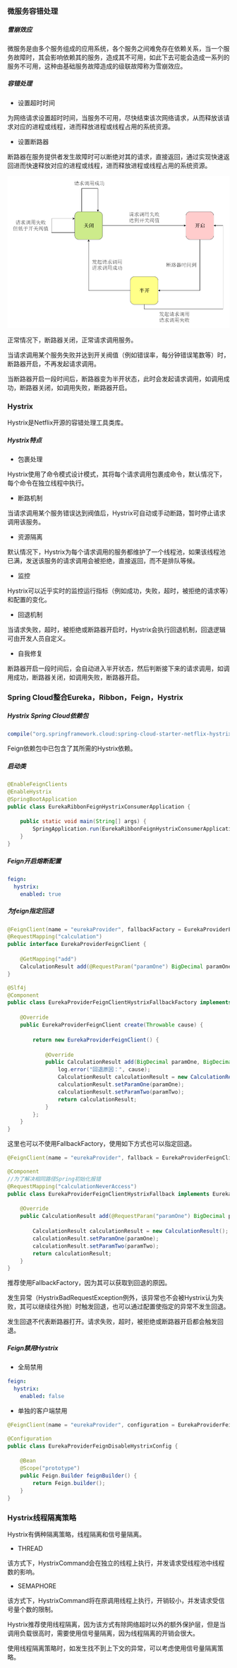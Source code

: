 ### 微服务容错处理

##### 雪崩效应

微服务是由多个服务组成的应用系统，各个服务之间难免存在依赖关系，当一个服务故障时，其会影响依赖其的服务，造成其不可用，如此下去可能会造成一系列的服务不可用，这种由基础服务故障造成的级联故障称为雪崩效应。

##### 容错处理

* 设置超时时间

为网络请求设置超时时间，当服务不可用，尽快结束该次网络请求，从而释放该请求对应的进程或线程，进而释放进程或线程占用的系统资源。

* 设置断路器

断路器在服务提供者发生故障时可以断绝对其的请求，直接返回，通过实现快速返回进而快速释放对应的进程或线程，进而释放进程或线程占用的系统资源。

<img src="/Spring/SpringCloud/image/断路器状态.png" alt="断路器状态"/>

正常情况下，断路器关闭，正常请求调用服务。

当请求调用某个服务失败并达到开关阀值（例如错误率，每分钟错误笔数等）时，断路器开启，不再发起请求调用。

当断路器开启一段时间后，断路器变为半开状态，此时会发起请求调用，如调用成功，断路器关闭，如调用失败，断路器开启。

### Hystrix

Hystrix是Netflix开源的容错处理工具类库。

##### Hystrix特点

* 包裹处理

Hystrix使用了命令模式设计模式，其将每个请求调用包裹成命令，默认情况下，每个命令在独立线程中执行。

* 断路机制

当请求调用某个服务错误达到阀值后，Hystrix可自动或手动断路，暂时停止请求调用该服务。

* 资源隔离

默认情况下，Hystrix为每个请求调用的服务都维护了一个线程池，如果该线程池已满，发送该服务的请求调用会被拒绝，直接返回，而不是排队等候。

* 监控

Hystrix可以近乎实时的监控运行指标（例如成功，失败，超时，被拒绝的请求等）和配置的变化。

* 回退机制

当请求失败，超时，被拒绝或断路器开启时，Hystrix会执行回退机制，回退逻辑可由开发人员自定义。

* 自我修复

断路器开启一段时间后，会自动进入半开状态，然后判断接下来的请求调用，如调用成功，断路器关闭，如调用失败，断路器开启。

### Spring Cloud整合Eureka，Ribbon，Feign，Hystrix

##### Hystrix Spring Cloud依赖包

``` groovy
compile("org.springframework.cloud:spring-cloud-starter-netflix-hystrix")
```

Feign依赖包中已包含了其所需的Hystrix依赖。

##### 启动类

``` java
@EnableFeignClients
@EnableHystrix
@SpringBootApplication
public class EurekaRibbonFeignHystrixConsumerApplication {

    public static void main(String[] args) {
        SpringApplication.run(EurekaRibbonFeignHystrixConsumerApplication.class, args);
    }
}
```

##### Feign开启熔断配置

``` yml
feign:
  hystrix:
    enabled: true
```

##### 为feign指定回退

``` java
@FeignClient(name = "eurekaProvider", fallbackFactory = EurekaProviderFeignClientHystrixFallbackFactory.class)
@RequestMapping("calculation")
public interface EurekaProviderFeignClient {

    @GetMapping("add")
    CalculationResult add(@RequestParam("paramOne") BigDecimal paramOne, @RequestParam("paramTwo") BigDecimal paramTwo);
}
```

``` java
@Slf4j
@Component
public class EurekaProviderFeignClientHystrixFallbackFactory implements FallbackFactory<EurekaProviderFeignClient> {

    @Override
    public EurekaProviderFeignClient create(Throwable cause) {

        return new EurekaProviderFeignClient() {

            @Override
            public CalculationResult add(BigDecimal paramOne, BigDecimal paramTwo) {
                log.error("回退原因：", cause);
                CalculationResult calculationResult = new CalculationResult();
                calculationResult.setParamOne(paramOne);
                calculationResult.setParamTwo(paramTwo);
                return calculationResult;
            }
        };
    }
}
```

这里也可以不使用FallbackFactory，使用如下方式也可以指定回退。

``` java
@FeignClient(name = "eurekaProvider", fallback = EurekaProviderFeignClientHystrixFallback.class)
```

``` java
@Component
//为了解决相同路径Spring初始化报错
@RequestMapping("calculationNeverAccess")
public class EurekaProviderFeignClientHystrixFallback implements EurekaProviderFeignClient {

    @Override
    public CalculationResult add(@RequestParam("paramOne") BigDecimal paramOne, @RequestParam("paramTwo") BigDecimal paramTwo) {

        CalculationResult calculationResult = new CalculationResult();
        calculationResult.setParamOne(paramOne);
        calculationResult.setParamTwo(paramTwo);
        return calculationResult;
    }
}
```

推荐使用FallbackFactory，因为其可以获取到回退的原因。

发生异常（HystrixBadRequestException例外，该异常也不会被Hystrix认为失败，其可以继续往外抛）时触发回退，也可以通过配置使指定的异常不发生回退。

发生回退不代表断路器打开。请求失败，超时，被拒绝或断路器开启都会触发回退。

##### Feign禁用Hystrix

* 全局禁用

``` yml
feign:
  hystrix:
    enabled: false
```

* 单独的客户端禁用

``` java
@FeignClient(name = "eurekaProvider", configuration = EurekaProviderFeignDisableHystrixConfig.class)
```

``` java
@Configuration
public class EurekaProviderFeignDisableHystrixConfig {

    @Bean
    @Scope("prototype")
    public Feign.Builder feignBuilder() {
        return Feign.builder();
    }
}
```

### Hystrix线程隔离策略

Hystrix有俩种隔离策略，线程隔离和信号量隔离。

* THREAD

该方式下，HystrixCommand会在独立的线程上执行，并发请求受线程池中线程数的影响。

* SEMAPHORE

该方式下，HystrixCommand将在原调用线程上执行，开销较小，并发请求受信号量个数的限制。

Hystrix推荐使用线程隔离，因为该方式有除网络超时以外的额外保护层，但是当调用负载很高时，需要使用信号量隔离，因为线程隔离的开销会很大。

使用线程隔离策略时，如发生找不到上下文的异常，可以考虑使用信号量隔离策略。
